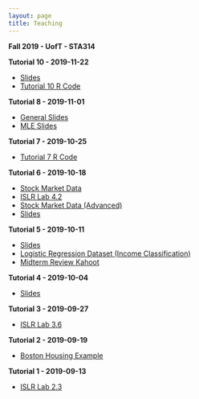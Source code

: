 ```yaml
---
layout: page
title: Teaching
---
```


**Fall 2019 - UofT - STA314**

**Tutorial 10 - 2019-11-22**
- <a href="https://daveveitch.github.io/teaching/2019F-STA314/Tutorial10Slides.pdf">Slides</a>
- <a href="https://daveveitch.github.io/teaching/2019F-STA314/Tutorial10.html">Tutorial 10 R Code</a>

**Tutorial 8 - 2019-11-01**
- <a href="https://daveveitch.github.io/teaching/2019F-STA314/Tutorial8Slides.pdf">General Slides</a>
- <a href="https://daveveitch.github.io/teaching/2019F-STA314/MLESlides.pptx">MLE Slides</a>

**Tutorial 7 - 2019-10-25**
- <a href="https://daveveitch.github.io/teaching/2019F-STA314/Tutorial7.html">Tutorial 7 R Code</a>

**Tutorial 6 - 2019-10-18**
- <a href="https://daveveitch.github.io/teaching/2019F-STA314/Smarket.csv">Stock Market Data</a>
- <a href="https://daveveitch.github.io/teaching/2019F-STA314/Tutorial6.html">ISLR Lab 4.2</a>
- <a href="https://daveveitch.github.io/teaching/2019F-STA314/Smarketadvanced.csv">Stock Market Data (Advanced)</a>
- <a href="https://daveveitch.github.io/teaching/2019F-STA314/Tutorial6Slides.pdf">Slides</a>

**Tutorial 5 - 2019-10-11**
- <a href="https://daveveitch.github.io/teaching/2019F-STA314/Tutorial5Slides.pdf">Slides</a>
- <a href="https://daveveitch.github.io/teaching/2019F-STA314/IncomeClassification.csv">Logistic Regression Dataset (Income Classification)</a>
- <a href="https://create.kahoot.it/share/314-tutorial-5/36879df4-d041-48f6-bb2e-62037a49a356">Midterm Review Kahoot</a>

**Tutorial 4 - 2019-10-04**
- <a href="https://daveveitch.github.io/teaching/2019F-STA314/Tutorial4Slides.pdf">Slides</a>

**Tutorial 3 - 2019-09-27**
- <a href="https://daveveitch.github.io/teaching/2019F-STA314/Tutorial3.html">ISLR Lab 3.6</a>

**Tutorial 2 - 2019-09-19**
- <a href="https://daveveitch.github.io/teaching/2019F-STA314/Tutorial2.html">Boston Housing Example</a>

**Tutorial 1 - 2019-09-13**
- <a href="https://daveveitch.github.io/teaching/2019F-STA314/Tutorial1.html">ISLR Lab 2.3</a>

